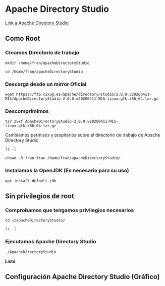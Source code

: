 # Apache Directory Studio
[Link a Apache Directory Studio](https://directory.apache.org/studio/download/download-linux.html)
## Como Root
### Creamos Directorio de trabajo

``mkdir /home/fran/apacheDirectoryStudio``

``cd /home/fran/apacheDirectoryStudio``

### Descarga desde un mirror Oficial

``wget https://ftp.cixug.es/apache/directory/studio/2.0.0.v20200411-M15/ApacheDirectoryStudio-2.0.0.v20200411-M15-linux.gtk.x86_64.tar.gz``

### Descomprimimos

``tar zvxf ApacheDirectoryStudio-2.0.0.v20200411-M15-linux.gtk.x86_64.tar.gz``

Cambiamos permisos y propitarios sobre el directorio de trabajo de Apache Directory Studio

``ls -l``

``chown -R fran:fran /home/fran/apacheDirectoryStudio/``

### Instalamos la OpenJDK (Es necesario para su uso)

``apt install default-jdk``

## Sin privilegios de root

### Comprobamos que tengamos privilegios necesarios

``cd ~/apacheDirectoryStudio/``

``ls -l``

### Ejecutamos Apache Directory Studio

``./ApacheDirectoryStudio``

**Listo**

## Configuración Apache Directory Studio (Gráfico)